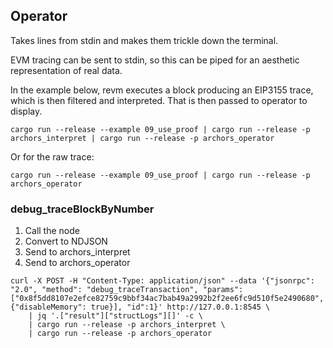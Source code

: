## Operator

Takes lines from stdin and makes them trickle down the terminal.

EVM tracing can be sent to stdin, so this can be piped for an aesthetic representation
of real data.

In the example below, revm executes a block producing an EIP3155 trace, which is then
filtered and interpreted. That is then passed to operator to display.

```command
cargo run --release --example 09_use_proof | cargo run --release -p archors_interpret | cargo run --release -p archors_operator
```
Or for the raw trace:
```command
cargo run --release --example 09_use_proof | cargo run --release -p archors_operator
```

### debug_traceBlockByNumber

1. Call the node
2. Convert to NDJSON
3. Send to archors_interpret
4. Send to archors_operator

```command
curl -X POST -H "Content-Type: application/json" --data '{"jsonrpc": "2.0", "method": "debug_traceTransaction", "params": ["0x8f5dd8107e2efce82759c9bbf34ac7bab49a2992b2f2ee6fc9d510f5e2490680", {"disableMemory": true}], "id":1}' http://127.0.0.1:8545 \
    | jq '.["result"]["structLogs"][]' -c \
    | cargo run --release -p archors_interpret \
    | cargo run --release -p archors_operator
```